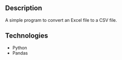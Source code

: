 ## Description
A simple program to convert an Excel file to a CSV file.

## Technologies
- Python
- Pandas

